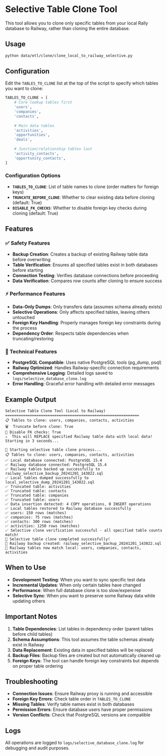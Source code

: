 # Selective Table Clone Tool

This tool allows you to clone only specific tables from your local Rally database to Railway, rather than cloning the entire database.

## Usage

```bash
python data/etl/clone/clone_local_to_railway_selective.py
```

## Configuration

Edit the `TABLES_TO_CLONE` list at the top of the script to specify which tables you want to clone:

```python
TABLES_TO_CLONE = [
    # Core lookup tables first
    'users',
    'companies',
    'contacts',
    
    # Main data tables
    'activities',
    'opportunities',
    'deals',
    
    # Junction/relationship tables last
    'activity_contacts',
    'opportunity_contacts',
]
```

### Configuration Options

- **`TABLES_TO_CLONE`**: List of table names to clone (order matters for foreign keys)
- **`TRUNCATE_BEFORE_CLONE`**: Whether to clear existing data before cloning (default: True)
- **`DISABLE_FK_CHECKS`**: Whether to disable foreign key checks during cloning (default: True)

## Features

### ✅ Safety Features
- **Backup Creation**: Creates a backup of existing Railway table data before overwriting
- **Table Verification**: Ensures all specified tables exist in both databases before starting
- **Connection Testing**: Verifies database connections before proceeding
- **Data Verification**: Compares row counts after cloning to ensure success

### ⚡ Performance Features
- **Data-Only Dumps**: Only transfers data (assumes schema already exists)
- **Selective Operations**: Only affects specified tables, leaving others untouched
- **Foreign Key Handling**: Properly manages foreign key constraints during the process
- **Dependency Order**: Respects table dependencies when truncating/restoring

### 🔧 Technical Features
- **PostgreSQL Compatible**: Uses native PostgreSQL tools (pg_dump, psql)
- **Railway Optimized**: Handles Railway-specific connection requirements
- **Comprehensive Logging**: Detailed logs saved to `logs/selective_database_clone.log`
- **Error Handling**: Graceful error handling with detailed error messages

## Example Output

```
Selective Table Clone Tool (Local to Railway)
============================================================
📋 Tables to clone: users, companies, contacts, activities
🗑️  Truncate before clone: True
🔗 Disable FK checks: True
⚠️  This will REPLACE specified Railway table data with local data!
Starting in 3 seconds...

🚀 Starting selective table clone process...
📋 Tables to clone: users, companies, contacts, activities
✅ Local database connected: PostgreSQL 15.4
✅ Railway database connected: PostgreSQL 15.4
✅ Railway tables backed up successfully to railway_selective_backup_20241201_143022.sql
✅ Local tables dumped successfully to local_selective_dump_20241201_143022.sql
✅ Truncated table: activities
✅ Truncated table: contacts
✅ Truncated table: companies
✅ Truncated table: users
✅ Data insertion detected: 4 COPY operations, 0 INSERT operations
✅ Local tables restored to Railway database successfully
✅ users: 150 rows (matches)
✅ companies: 75 rows (matches)
✅ contacts: 300 rows (matches)
✅ activities: 1250 rows (matches)
✅ Selective clone verification successful - all specified table counts match!
🎉 Selective table clone completed successfully!
📁 Railway backup created: railway_selective_backup_20241201_143022.sql
🔄 Railway tables now match local: users, companies, contacts, activities
```

## When to Use

- **Development Testing**: When you want to sync specific test data
- **Incremental Updates**: When only certain tables have changed
- **Performance**: When full database clone is too slow/expensive
- **Selective Sync**: When you want to preserve some Railway data while updating others

## Important Notes

1. **Table Dependencies**: List tables in dependency order (parent tables before child tables)
2. **Schema Assumptions**: This tool assumes the table schemas already exist in Railway
3. **Data Replacement**: Existing data in specified tables will be replaced
4. **Backup Files**: Backup files are created but not automatically cleaned up
5. **Foreign Keys**: The tool can handle foreign key constraints but depends on proper table ordering

## Troubleshooting

- **Connection Issues**: Ensure Railway proxy is running and accessible
- **Foreign Key Errors**: Check table order in `TABLES_TO_CLONE`
- **Missing Tables**: Verify table names exist in both databases
- **Permission Errors**: Ensure database users have proper permissions
- **Version Conflicts**: Check that PostgreSQL versions are compatible

## Logs

All operations are logged to `logs/selective_database_clone.log` for debugging and audit purposes. 